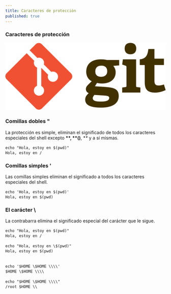 ```yaml
---
title: Caracteres de protección
published: true
---
```


### [](#header-1)Caracteres de protección

![](https://raw.githubusercontent.com/LLamasDev/hacker-blog/master/assets/git-logo.png)


### [](#header-3)Comillas dobles "

La protección es simple, eliminan el significado de todos los caracteres especiales del shell excepto **$**, **$()**, **\** y a sí mismas.
```
echo "Hola, estoy en $(pwd)"
Hola, estoy en /
```


### [](#header-3)Comillas simples '

Las comillas simples eliminan el significado a todos los caracteres especiales del shell.
```
echo 'Hola, estoy en $(pwd)'
Hola, estoy en $(pwd)
```


### [](#header-3)El carácter \

La contrabarra elimina el significado especial del carácter que le sigue.
```
echo "Hola, estoy en $(pwd)"
Hola, estoy en /

echo "Hola, estoy en \$(pwd)"
Hola, estoy en $(pwd)


echo '$HOME \$HOME \\\\'
$HOME \$HOME \\\\

echo "$HOME \$HOME \\\\"
/root $HOME \\
```
